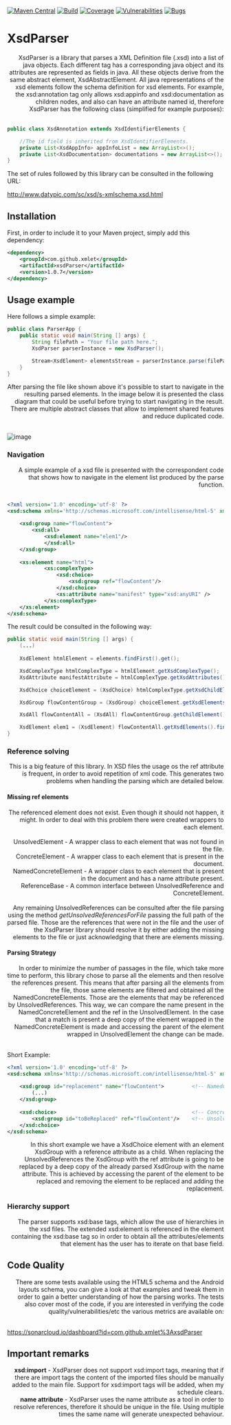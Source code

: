 [![Maven Central](https://img.shields.io/maven-central/v/com.github.xmlet/xsdParser.svg)](https://search.maven.org/#artifactdetails%7Ccom.github.xmlet%7CxsdParser%7C1.0.7%7Cjar)
[![Build](https://sonarcloud.io/api/project_badges/measure?project=com.github.xmlet%3AxsdParser&metric=alert_status)](https://sonarcloud.io/dashboard?id=com.github.xmlet%3AxsdParser)
[![Coverage](https://sonarcloud.io/api/badges/measure?key=com.github.xmlet%3AxsdParser&metric=coverage)](https://sonarcloud.io/component_measures/domain/Coverage?id=com.github.xmlet%3AxsdParser)
[![Vulnerabilities](https://sonarcloud.io/api/badges/measure?key=com.github.xmlet%3AxsdParser&metric=vulnerabilities)](https://sonarcloud.io/dashboard?id=com.github.xmlet%3AxsdParser)
[![Bugs](https://sonarcloud.io/api/badges/measure?key=com.github.xmlet%3AxsdParser&metric=bugs)](https://sonarcloud.io/dashboard?id=com.github.xmlet%3AxsdParser)

# XsdParser


<div style="text-align: right"> 
    XsdParser is a library that parses a XML Definition file (.xsd) into a list of java objects. Each different tag has a corresponding java object
     and its attributes are represented as fields in java. All these objects derive from the same abstract element, XsdAbstractElement.
    All java representations of the xsd elements follow the schema definition for xsd elements.  
    For example, the xsd:annotation tag only allows xsd:appinfo and xsd:documentation as children nodes, and also can have an attribute named id, therefore
    XsdParser has the following class (simplified for example purposes):  
</div>  

<br />  

```java
public class XsdAnnotation extends XsdIdentifierElements {

    //The id field is inherited from XsdIdentifierElements.
    private List<XsdAppInfo> appInfoList = new ArrayList<>();
    private List<XsdDocumentation> documentations = new ArrayList<>();
}
```

The set of rules followed by this library can be consulted in the following URL:

http://www.datypic.com/sc/xsd/s-xmlschema.xsd.html

## Installation

First, in order to include it to your Maven project, simply add this dependency:

``` xml
<dependency>
    <groupId>com.github.xmlet</groupId>
    <artifactId>xsdParser</artifactId>
    <version>1.0.7</version>
</dependency>
```

## Usage example

Here follows a simple example:

``` java
public class ParserApp {
    public static void main(String [] args) {
        String filePath = "Your file path here.";
        XsdParser parserInstance = new XsdParser();

        Stream<XsdElement> elementsStream = parserInstance.parse(filePath);
    }
}
```
<div style="text-align: right"> 
After parsing the file like shown above it's possible to start to navigate in the resulting parsed elements. In the image below it is 
 presented the class diagram that could be useful before trying to start navigating in the result. There are multiple abstract classes
  that allow to implement shared features and reduce duplicated code. 
</div>

<br />

![image](https://raw.githubusercontent.com/xmlet/XsdParser/master/src/main/java/org/xmlet/xsdparser/xsdelements/xsdelements.png) 

### Navigation

<div style="text-align: right"> 
A simple example of a xsd file is presented with the correspondent code that shows how to navigate in the element list produced by the
parse function.
</div>

<br />

```xml
<?xml version='1.0' encoding='utf-8' ?>
<xsd:schema xmlns='http://schemas.microsoft.com/intellisense/html-5' xmlns:xsd='http://www.w3.org/2001/XMLSchema'>
	
	<xsd:group name="flowContent">
	    <xsd:all>
	        <xsd:element name="elem1"/>
            </xsd:all>
	</xsd:group>
	
	<xs:element name="html">
            <xs:complexType>
                <xsd:choice>
                    <xsd:group ref="flowContent"/>
                </xsd:choice>
                <xs:attribute name="manifest" type="xsd:anyURI" />
            </xs:complexType>
	</xs:element>
</xsd:schema>
```

The result could be consulted in the following way:

``` java
public static void main(String [] args) {
    (...)
    
    XsdElement htmlElement = elements.findFirst().get();

    XsdComplexType htmlComplexType = htmlElement.getXsdComplexType();
    XsdAttribute manifestAttribute = htmlComplexType.getXsdAttributes().findFirst().get();

    XsdChoice choiceElement = (XsdChoice) htmlComplexType.getXsdChildElement();

    XsdGroup flowContentGroup = (XsdGroup) choiceElement.getXsdElements().findFirst().get();

    XsdAll flowContentAll = (XsdAll) flowContentGroup.getChildElement();

    XsdElement elem1 = (XsdElement) flowContentAll.getXsdElements().findFirst().get();
}
```

### Reference solving

<div style="text-align: right"> 
This is a big feature of this library. In XSD files the usage os the ref attribute is frequent, in order to avoid repetition of xml code. 
This generates two problems when handling the parsing which are detailed below.
</div>

#### Missing ref elements

<div style="text-align: right"> 
The referenced element does not exist. Even though it should not happen, it might. In order to deal with this problem there were created wrappers to each element.
</div>

<br />

<div style="text-align: right">
UnsolvedElement - A wrapper class to each element that was not found in the file.
</div>

<div style="text-align: right">  
ConcreteElement - A wrapper class to each element that is present in the document.  
</div>

<div style="text-align: right">
NamedConcreteElement - A wrapper class to each element that is present in the document and has a name attribute present.  
</div>

<div style="text-align: right">
ReferenceBase - A common interface between UnsolvedReference and ConcreteElement.  
</div>

<br />

<div style="text-align: right">
Any remaining UnsolvedReferences can be consulted after the file parsing using the method <i>getUnsolvedReferencesForFile</i> passing the full path of the parsed file. Those 
are the references that were not in the file and the user of the XsdParser library should resolve it by either adding the missing elements to the file or 
just acknowledging that there are elements missing.
</div>

#### Parsing Strategy

<div style="text-align: right"> 
In order to minimize the number of passages in the file, which take more time to perform, this library chose to parse all the elements and then resolve the references present. 
This means that after parsing all the elements from the file, those same elements are filtered and obtained all the NamedConcreteElements. Those are the elements that may be 
referenced by UnsolvedReferences. This way, we can compare the name present in the NamedConcreteElement and the ref in the UnsolvedElement. In the case that a match is present a 
deep copy of the element wrapped in the NamedConcreteElement is made and accessing the parent of the element wrapped in UnsolvedElement the change can be made. 
</div>

<br />

Short Example:

```xml
<?xml version='1.0' encoding='utf-8' ?>
<xsd:schema xmlns='http://schemas.microsoft.com/intellisense/html-5' xmlns:xsd='http://www.w3.org/2001/XMLSchema'>
	
    <xsd:group id="replacement" name="flowContent">         <!-- NamedConcreteType wrapping a XsdGroup -->
        (...)
    </xsd:group>
	
    <xsd:choice>                                            <!-- ConcreteElement wrapping a XsdChoice -->
        <xsd:group id="toBeReplaced" ref="flowContent"/>    <!-- UnsolvedReference wrapping a XsdGroup -->
    </xsd:choice>
</xsd:schema>
```

<div style="text-align: right"> 
In this short example we have a XsdChoice element with an element XsdGroup with a reference attribute as a child. 
When replacing the UnsolvedReferences the XsdGroup with the ref attribute is going to be replaced by a deep copy of the already parsed
XsdGroup with the name attribute. This is achieved by accessing the parent of the element to be replaced and removing the element to be replaced
and adding the replacement.
</div>

### Hierarchy support

<div style="text-align: right"> 
The parser supports xsd:base tags, which allow the use of hierarchies in the xsd files. 
The extended xsd:element is referenced in the element containing the xsd:base tag so in order to obtain all the attributes/elements that element has the user  
has to iterate on that base field.
</div>

## Code Quality

<div style="text-align: right"> 
There are some tests available using the HTML5 schema and the Android layouts schema, you can give a look at that examples and tweak them in order to gain a better understanding of how the parsing works.
The tests also cover most of the code, if you are interested in verifying the code quality/vulnerabilities/etc the various metrics are available on:
</div>

<br />

https://sonarcloud.io/dashboard?id=com.github.xmlet%3AxsdParser  
  
## Important remarks

<div style="text-align: right"> 
<b>xsd:import</b> - XsdParser does not support xsd:import tags, meaning that if there are import tags the content of the imported files should be manually added to the main file. Support for xsd:import tags will be added, when my schedule clears.
</div>     

<div style="text-align: right">
<b>name attribute</b> - XsdParser uses the name attribute as a tool in order to resolve references, therefore it should be unique in the file. Using multiple times the same name will generate unexpected behaviour.  
</div>